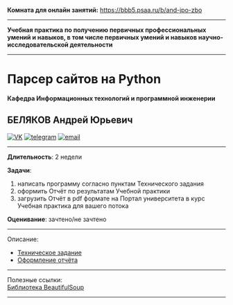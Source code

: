 **Комната для онлайн занятий:** https://bbb5.psaa.ru/b/and-jpo-zbo  

---

**Учебная практика по получению первичных профессиональных умений и навыков, в том числе первичных умений и навыков научно-исследовательской деятельности**  

---  

# Парсер сайтов на Python  
**Кафедра Информационных технологий и программной инженерии**  
## БЕЛЯКОВ Андрей Юрьевич  

[![VK](https://pcoding.ru/ico/vk.png)](https://vk.com/permCube)
[![telegram](https://pcoding.ru/ico/telegram.png)](https://t.me/AndreyPerm)
[![email](https://pcoding.ru/ico/email.png)](mailto:tt@59.ru)

--- 

**Длительность**: 2 недели  

**Задачи**:  
1) написать программу согласно пунктам Технического задания  
2) оформить Отчёт по результатам Учебной практики  
3) загрузить Отчёт в pdf формате на Портал университета в курс Учебная практика для вашего потока  

**Оценивание**: зачтено/не зачтено  

---  

Описание:  
* [Техническое задание](https://github.com/permCoding/py-parser-sports/blob/main/task.md)  
* [Оформление отчёта](https://github.com/permCoding/py-parser-sports/blob/main/otchet.md)  

---  

Полезные ссылки:  
[Библиотека BeautifulSoup](https://python-scripts.com/beautifulsoup-html-parsing)  

---  
